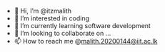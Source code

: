 - 👋 Hi, I’m @itzmalith
- 👀 I’m interested in coding
- 🌱 I’m currently learning software development
- 💞️ I’m looking to collaborate on ...
- 📫 How to reach me @malith.20200144@iit.ac.lk

<!---
itzmalith/itzmalith is a ✨ special ✨ repository because its `README.md` (this file) appears on your GitHub profi
le.
You can click the Preview link to take a look at your changes.
--->
